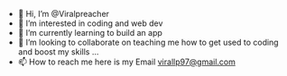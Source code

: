- 👋 Hi, I’m @Viralpreacher
- 👀 I’m interested in coding and web dev
- 🌱 I’m currently learning to build an app
- 💞️ I’m looking to collaborate on teaching 
me how to get used to coding and boost my skills ...
- 📫 How to reach me here is my Email
virallp97@gmail.com


<!---
Viralpreacher/Viralpreacher is a ✨ special ✨ repository because its `README.md` (this file) appears on your GitHub profile.
You can click the Preview link to take a look at your changes.
--->
